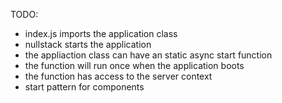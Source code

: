 TODO:
- index.js imports the application class
- nullstack starts the application
- the appliaction class can have an static async start function
- the function will run once when the application boots
- the function has access to the server context
- start pattern for components